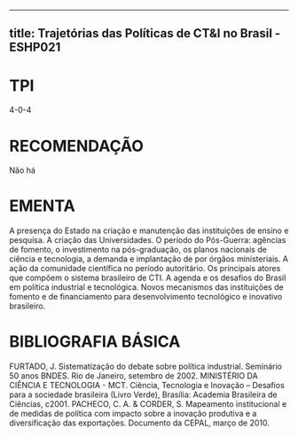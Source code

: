 
---
title: Trajetórias das Políticas de CT&I no Brasil - ESHP021 
---

# TPI

4-0-4

# RECOMENDAÇÃO

Não há

# EMENTA

A presença do Estado na criação e manutenção das instituições de ensino e pesquisa. A criação das Universidades. O período do Pós-Guerra: agências de fomento, o investimento na pós-graduação, os planos nacionais de ciência e tecnologia, a demanda e implantação de por órgãos ministeriais. A ação da comunidade científica no período autoritário. Os principais atores que compõem o sistema brasileiro de CTI. A agenda e os desafios do Brasil em política industrial e tecnológica. Novos mecanismos das instituições de fomento e de financiamento para desenvolvimento tecnológico e inovativo brasileiro.

# BIBLIOGRAFIA BÁSICA

FURTADO, J. Sistematização do debate sobre política industrial. Seminário 50 anos BNDES. Rio de Janeiro, setembro de 2002.
MINISTÉRIO DA CIÊNCIA E TECNOLOGIA - MCT. Ciência, Tecnologia e Inovação – Desafios para a sociedade brasileira (Livro Verde), Brasília: Academia Brasileira de Ciências, c2001.
PACHECO, C. A. & CORDER, S. Mapeamento institucional e de medidas de política com impacto sobre a inovação produtiva e a diversificação das exportações. Documento da CEPAL, março de 2010.
        